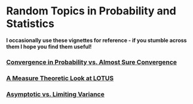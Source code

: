 # Random Topics in Probability and Statistics

**I occasionally use these vignettes for reference - if you stumble across them I hope you find them useful!**

### [Convergence in Probability vs. Almost Sure Convergence](pages/rv_convergence.md)

### [A Measure Theoretic Look at LOTUS](pages/lotus_measure.md)

### [Asymptotic vs. Limiting Variance](pages/asymp_vs_limit_var.md)

